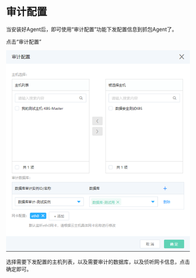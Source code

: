 
# 审计配置

当安装好Agent后，即可使用“审计配置”功能下发配置信息到抓包Agent了。

点击“审计配置”

![审计配置](/image/Database-Audit/审计配置.png)

选择需要下发配置的主机列表，以及需要审计的数据库，以及侦听网卡信息，点击确定即可。
